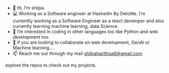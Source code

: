 - 👋 Hi, I’m shilpa
- 💻 Working as a Software engineer at Hashedin By Deloitte. I'm currentlly working as a Software Engineer as a react developer and also currently learning machine learning, data Science.
- 🌱 I’m interested in coding in other languages too like Python  and web development too.
- 💞️ If you are looking to collaborate on web development, GenAi or Machine learning.... 
- 📫 Reach me out through my mail shilpaharithsa6@gmail.com 

explore the repos to check out my projects. 
